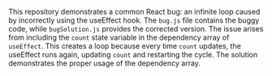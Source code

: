 This repository demonstrates a common React bug: an infinite loop caused by incorrectly using the useEffect hook. The `bug.js` file contains the buggy code, while `bugSolution.js` provides the corrected version.  The issue arises from including the `count` state variable in the dependency array of `useEffect`. This creates a loop because every time `count` updates, the useEffect runs again, updating `count` and restarting the cycle. The solution demonstrates the proper usage of the dependency array.
